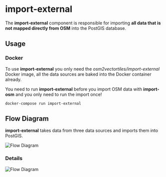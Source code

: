 # import-external

The **import-external** component is responsible for importing **all data that is not
mapped directly from OSM** into the PostGIS database.

## Usage

### Docker

To use **import-external** you only need the *osm2vectortiles/import-external* Docker image,
all the data sources are baked into the Docker container already.

You need to run **import-external** before you import OSM data with **import-osm** and you only
need to run the import once!

```
docker-compose run import-external
```

## Flow Diagram

**import-external** takes data from three data sources and imports them into PostGIS.

![Flow Diagram](import-external-flow-diagram.png)

### Details

![Flow Diagram](import-external-detail-flow-diagram.png)
